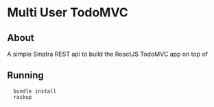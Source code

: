 # Multi User TodoMVC

## About

A simple Sinatra REST api to build the ReactJS TodoMVC app on top of

## Running

```
  bundle install
  rackup
```
